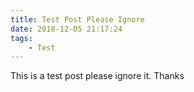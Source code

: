 ```yaml
---
title: Test Post Please Ignore
date: 2018-12-05 21:17:24
tags:
    - Test
---
```


This is a test post please ignore it. Thanks
